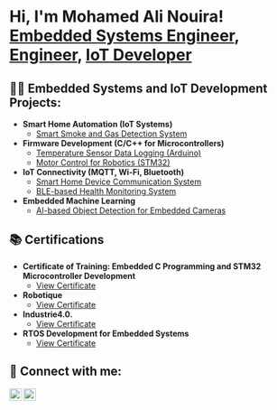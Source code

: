 <h1>Hi, I'm Mohamed Ali Nouira! <br/><a href="https://github.com/yourgithub">Embedded Systems Engineer</a>, <a href="https://www.linkedin.com/in/yourlinkedin/">Engineer</a>, <a href="https://github.com/yourgithub">IoT Developer</a></h1>

<h2>👨‍💻 Embedded Systems and IoT Development Projects:</h2>

- <b>Smart Home Automation (IoT Systems)</b>
  - [Smart Smoke and Gas Detection System](https://github.com/medali431/Smart_home.git)
- <b>Firmware Development (C/C++ for Microcontrollers)</b>
  - [Temperature Sensor Data Logging (Arduino)](https://github.com/yourgithub/temp-sensor)
  - [Motor Control for Robotics (STM32)](https://github.com/yourgithub/robot-motor-control)
- <b>IoT Connectivity (MQTT, Wi-Fi, Bluetooth)</b>
  - [Smart Home Device Communication System](https://github.com/yourgithub/smart-home-iot)
  - [BLE-based Health Monitoring System](https://github.com/yourgithub/ble-health-monitoring)
- <b>Embedded Machine Learning</b>
  - [AI-based Object Detection for Embedded Cameras](https://github.com/yourgithub/embedded-ai-object-detection)

<h2>📚 Certifications</h2>

- <b>Certificate of Training: Embedded C Programming and STM32 Microcontroller Development</b>
  - [View Certificate](https://imgur.com/a/kFQ7OTi)
- <b>Robotique</b>
  - [View Certificate](https://github.com/medali431/certificat/blob/main/Robotique.jpg)
- <b>Industrie4.0.</b>
  - [View Certificate](https://github.com/medali431/certificat/blob/main/industrie4.0.jpg)
- <b>RTOS Development for Embedded Systems</b>
  - [View Certificate](https://www.example.com/certificates/rtos-development)



<h2> 🤳 Connect with me:</h2>

[<img align="left" alt="Mohamed Ali Nouira | LinkedIn" width="22px" src="https://cdn.jsdelivr.net/npm/simple-icons@v3/icons/linkedin.svg" />][linkedin]
[<img align="left" alt="Mohamed Ali Nouira | Instagram" width="22px" src="https://cdn.jsdelivr.net/npm/simple-icons@v3/icons/instagram.svg" />][instagram]


[instagram]: https://www.instagram.com/medali_nouira/
[linkedin]: https://www.linkedin.com/in/med-ali-nouira-8bab37278/
